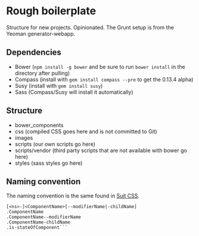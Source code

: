 # Rough boilerplate
Structure for new projects. Opinionated. The Grunt setup is from the Yeoman generator-webapp.

## Dependencies
- Bower (`npm install -g bower` and be sure to run `bower install` in the directory after pulling)
- Compass (install with `gem install compass --pre` to get the 0.13.4 alpha)
- Susy (install with `gem install susy`)
- Sass (Compass/Susy will install it automatically)

## Structure
- bower_components
- css (compiled CSS goes here and is not committed to Git)
- images
- scripts (our own scripts go here)
- scripts/vendor (third party scripts that are not available with bower go here)
- styles (sass styles go here)

## Naming convention
The naming convention is the same found in [Suit CSS](https://github.com/suitcss/suit/blob/master/doc/components.md#naming-conventions).
```
[<ns>-]<ComponentName>[--modifierName|-childName]
.ComponentName
.ComponentName--modifierName
.ComponentName-childName
.is-stateOfComponent```
